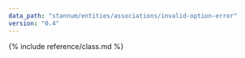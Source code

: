 ```yaml
---
data_path: "stannum/entities/associations/invalid-option-error"
version: "0.4"
---
```


{% include reference/class.md %}
